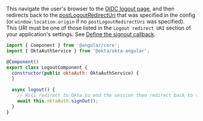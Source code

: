 This navigate the user's browser to the [OIDC logout page](/docs/reference/api/oidc/#logout), and then redirects back to the [postLogoutRedirectUri](https://github.com/okta/okta-auth-js#postlogoutredirecturi) that was specified in the config (or `window.location.origin` if no `postLogoutRedirectUri` was specified). This URI must be one of those listed in the `Logout redirect URI` section of your application's settings. See [Define the signout callback](/docs/guides/sign-users-out/define-signout-callback/).

```javascript
import { Component } from '@angular/core';
import { OktaAuthService } from '@okta/okta-angular';

@Component()
export class LogoutComponent {
  constructor(public oktaAuth: OktaAuthService) {
  }
  
  async logout() {
    // Will redirect to Okta to end the session then redirect back to the configured `postLogoutRedirectUri`
    await this.oktaAuth.signOut();
  }
}
```
